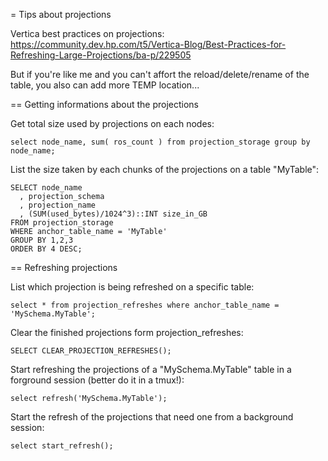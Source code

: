 = Tips about projections


Vertica best practices on projections:
https://community.dev.hp.com/t5/Vertica-Blog/Best-Practices-for-Refreshing-Large-Projections/ba-p/229505

But if you're like me and you can't affort the reload/delete/rename of the
table, you also can add more TEMP location...


== Getting informations about the projections

Get total size used by projections on each nodes:

```
select node_name, sum( ros_count ) from projection_storage group by node_name; 
```

List the size taken by each chunks of the projections on a table "MyTable":

```
SELECT node_name
  , projection_schema
  , projection_name
  , (SUM(used_bytes)/1024^3)::INT size_in_GB
FROM projection_storage
WHERE anchor_table_name = 'MyTable'
GROUP BY 1,2,3
ORDER BY 4 DESC;
```

== Refreshing projections

List which projection is being refreshed on a specific table:

```
select * from projection_refreshes where anchor_table_name = 'MySchema.MyTable'; 
```

Clear the finished projections form projection_refreshes:
```
SELECT CLEAR_PROJECTION_REFRESHES();
```

Start refreshing the projections of a "MySchema.MyTable" table in a forground session (better do it in a tmux!):

```
select refresh('MySchema.MyTable');
```

Start the refresh of the projections that need one from a background session:
```
select start_refresh();
```
